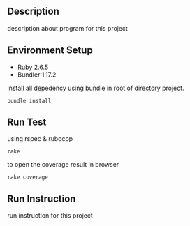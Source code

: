 ## Description
description about program for this project

## Environment Setup
- Ruby 2.6.5
- Bundler 1.17.2

install all depedency using bundle in root of directory project.
```
bundle install
```

## Run Test
using rspec & rubocop
```
rake
```

to open the coverage result in browser
```
rake coverage
```

## Run Instruction
run instruction for this project

